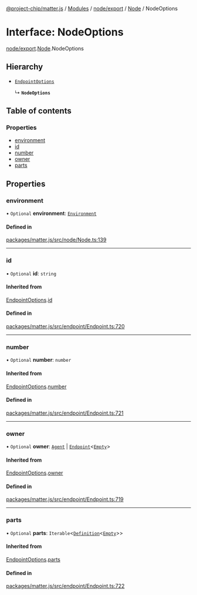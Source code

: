 [@project-chip/matter.js](../README.md) / [Modules](../modules.md) / [node/export](../modules/node_export.md) / [Node](../modules/node_export.Node.md) / NodeOptions

# Interface: NodeOptions

[node/export](../modules/node_export.md).[Node](../modules/node_export.Node.md).NodeOptions

## Hierarchy

- [`EndpointOptions`](endpoint_export.Endpoint.EndpointOptions.md)

  ↳ **`NodeOptions`**

## Table of contents

### Properties

- [environment](node_export.Node.NodeOptions.md#environment)
- [id](node_export.Node.NodeOptions.md#id)
- [number](node_export.Node.NodeOptions.md#number)
- [owner](node_export.Node.NodeOptions.md#owner)
- [parts](node_export.Node.NodeOptions.md#parts)

## Properties

### environment

• `Optional` **environment**: [`Environment`](../classes/environment_export.Environment.md)

#### Defined in

[packages/matter.js/src/node/Node.ts:139](https://github.com/project-chip/matter.js/blob/c0d55745d5279e16fdfaa7d2c564daa31e19c627/packages/matter.js/src/node/Node.ts#L139)

___

### id

• `Optional` **id**: `string`

#### Inherited from

[EndpointOptions](endpoint_export.Endpoint.EndpointOptions.md).[id](endpoint_export.Endpoint.EndpointOptions.md#id)

#### Defined in

[packages/matter.js/src/endpoint/Endpoint.ts:720](https://github.com/project-chip/matter.js/blob/c0d55745d5279e16fdfaa7d2c564daa31e19c627/packages/matter.js/src/endpoint/Endpoint.ts#L720)

___

### number

• `Optional` **number**: `number`

#### Inherited from

[EndpointOptions](endpoint_export.Endpoint.EndpointOptions.md).[number](endpoint_export.Endpoint.EndpointOptions.md#number)

#### Defined in

[packages/matter.js/src/endpoint/Endpoint.ts:721](https://github.com/project-chip/matter.js/blob/c0d55745d5279e16fdfaa7d2c564daa31e19c627/packages/matter.js/src/endpoint/Endpoint.ts#L721)

___

### owner

• `Optional` **owner**: [`Agent`](../classes/endpoint_export.Agent-1.md) \| [`Endpoint`](../classes/endpoint_export.Endpoint-1.md)\<[`Empty`](behavior_cluster_export._internal_.Empty.md)\>

#### Inherited from

[EndpointOptions](endpoint_export.Endpoint.EndpointOptions.md).[owner](endpoint_export.Endpoint.EndpointOptions.md#owner)

#### Defined in

[packages/matter.js/src/endpoint/Endpoint.ts:719](https://github.com/project-chip/matter.js/blob/c0d55745d5279e16fdfaa7d2c564daa31e19c627/packages/matter.js/src/endpoint/Endpoint.ts#L719)

___

### parts

• `Optional` **parts**: `Iterable`\<[`Definition`](../modules/endpoint_export.Endpoint.md#definition)\<[`Empty`](behavior_cluster_export._internal_.Empty.md)\>\>

#### Inherited from

[EndpointOptions](endpoint_export.Endpoint.EndpointOptions.md).[parts](endpoint_export.Endpoint.EndpointOptions.md#parts)

#### Defined in

[packages/matter.js/src/endpoint/Endpoint.ts:722](https://github.com/project-chip/matter.js/blob/c0d55745d5279e16fdfaa7d2c564daa31e19c627/packages/matter.js/src/endpoint/Endpoint.ts#L722)

